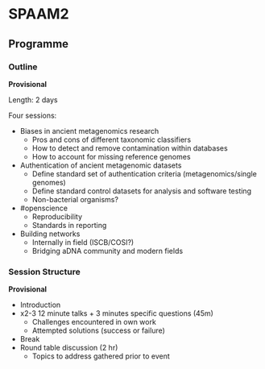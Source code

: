 # SPAAM2

## Programme

### Outline

**Provisional**

Length: 2 days

Four sessions: 
* Biases in ancient metagenomics research
  * Pros and cons of different taxonomic classifiers
  * How to detect and remove contamination within databases
  * How to account for missing reference genomes
* Authentication of ancient metagenomic datasets
  * Define standard set of authentication criteria (metagenomics/single genomes)
  * Define standard control datasets for analysis and software testing
  * Non-bacterial organisms?
* #openscience
  * Reproducibility
  * Standards in reporting
* Building networks
  * Internally in field (ISCB/COSI?)
  * Bridging aDNA community and modern fields


### Session Structure

**Provisional**

* Introduction
* x2-3 12 minute talks + 3 minutes specific questions (45m)
  * Challenges encountered in own work
  * Attempted solutions (success or failure)
* Break
* Round table discussion (2 hr)
  * Topics to address gathered prior to event
